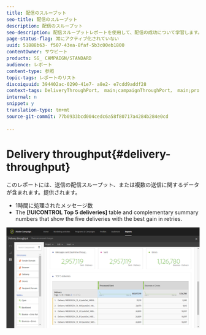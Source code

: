 ```yaml
---
title: 配信のスループット
seo-title: 配信のスループット
description: 配信のスループット
seo-description: 配信スループットレポートを使用して、配信の成功について学習します。
page-status-flag: 常にアクティブ化されていない
uuid: 51888b63- f507-43ea-8faf-5b3c00eb1800
contentOwner: サウビート
products: SG_ CAMPAIGN/STANDARD
audience: レポート
content-type: 参照
topic-tags: レポートのリスト
discoiquuid: 394402ac-0290-41e7- a8e2- e7cdd9addf28
context-tags: DeliveryThroughPort， main;campaignThroughPort， main;programThroughReport， main
internal: n
snippet: y
translation-type: tm+mt
source-git-commit: 77b0933bcd004cedc6a58f80717a4284b284e0cd

---
```



# Delivery throughput{#delivery-throughput}

このレポートには、送信の配信スループット、または複数の送信に関するデータが含まれます。提供されます。

* 1時間に処理されたメッセージ数
* The **[!UICONTROL Top 5 deliveries]** table and complementary summary numbers that show the five deliveries with the best gain in retries.

![](assets/delivery_reports_1.png)

